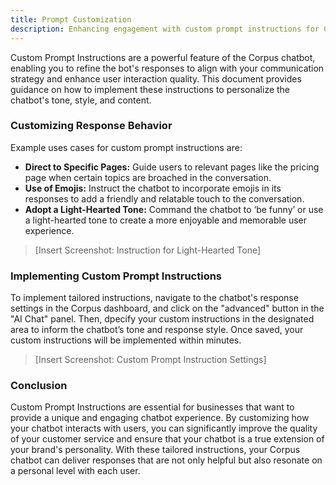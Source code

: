 ```yaml
---
title: Prompt Customization
description: Enhancing engagement with custom prompt instructions for Chatbot
---
```


Custom Prompt Instructions are a powerful feature of the Corpus chatbot, enabling you to refine the bot's responses to align with your communication strategy and enhance user interaction quality. This document provides guidance on how to implement these instructions to personalize the chatbot's tone, style, and content.

### Customizing Response Behavior

Example uses cases for custom prompt instructions are:

- **Direct to Specific Pages:** Guide users to relevant pages like the pricing page when certain topics are broached in the conversation.
- **Use of Emojis:** Instruct the chatbot to incorporate emojis in its responses to add a friendly and relatable touch to the conversation.
- **Adopt a Light-Hearted Tone:** Command the chatbot to ‘be funny’ or use a light-hearted tone to create a more enjoyable and memorable user experience.

> [Insert Screenshot: Instruction for Light-Hearted Tone]

### Implementing Custom Prompt Instructions

To implement tailored instructions, navigate to the chatbot's response settings in the Corpus dashboard, and click on the "advanced" button in the "AI Chat" panel. Then,
dpecify your custom instructions in the designated area to inform the chatbot’s tone and response style. Once saved, your custom instructions will be implemented within minutes.

> [Insert Screenshot: Custom Prompt Instruction Settings]

### Conclusion

Custom Prompt Instructions are essential for businesses that want to provide a unique and engaging chatbot experience. By customizing how your chatbot interacts with users, you can significantly improve the quality of your customer service and ensure that your chatbot is a true extension of your brand's personality. With these tailored instructions, your Corpus chatbot can deliver responses that are not only helpful but also resonate on a personal level with each user.
